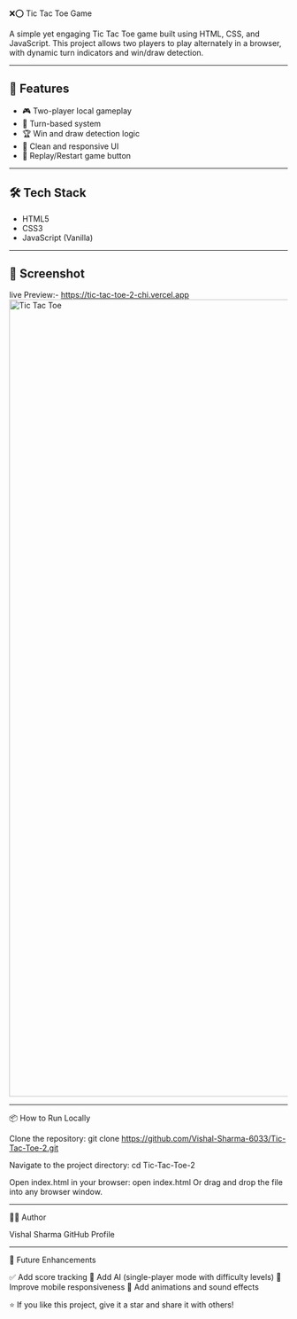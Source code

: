 ❌⭕ Tic Tac Toe Game

A simple yet engaging Tic Tac Toe game built using HTML, CSS, and JavaScript. This project allows two players to play alternately in a browser, with dynamic turn indicators and win/draw detection.

---

## 🚀 Features

- 🎮 Two-player local gameplay  
- 🔄 Turn-based system  
- 🏆 Win and draw detection logic  
- 🎨 Clean and responsive UI  
- 🔁 Replay/Restart game button

---

## 🛠️ Tech Stack

- HTML5  
- CSS3  
- JavaScript (Vanilla)

---

## 📸 Screenshot
live Preview:- https://tic-tac-toe-2-chi.vercel.app
<img width="1439" alt="Tic Tac Toe" src="https://github.com/user-attachments/assets/3d27caaa-9e46-4e88-9a41-6d90ce30541b" />

---

📦 How to Run Locally

Clone the repository:
git clone https://github.com/Vishal-Sharma-6033/Tic-Tac-Toe-2.git

Navigate to the project directory:
cd Tic-Tac-Toe-2

Open index.html in your browser:
open index.html
Or drag and drop the file into any browser window.

---
👨‍💻 Author

Vishal Sharma
GitHub Profile

---
📌 Future Enhancements

✅ Add score tracking
🤖 Add AI (single-player mode with difficulty levels)
📱 Improve mobile responsiveness
🎨 Add animations and sound effects


⭐ If you like this project, give it a star and share it with others!
